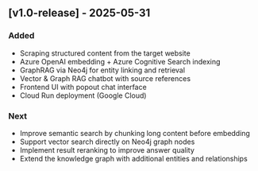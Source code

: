 ## [v1.0-release] - 2025-05-31

### Added

- Scraping structured content from the target website
- Azure OpenAI embedding + Azure Cognitive Search indexing
- GraphRAG via Neo4j for entity linking and retrieval
- Vector & Graph RAG chatbot with source references
- Frontend UI with popout chat interface
- Cloud Run deployment (Google Cloud)

### Next

- Improve semantic search by chunking long content before embedding
- Support vector search directly on Neo4j graph nodes
- Implement result reranking to improve answer quality
- Extend the knowledge graph with additional entities and relationships
